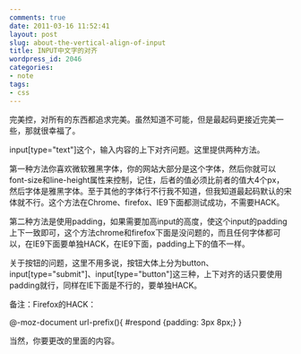 ```yaml
---
comments: true
date: 2011-03-16 11:52:41
layout: post
slug: about-the-vertical-align-of-input
title: INPUT中文字的对齐
wordpress_id: 2046
categories:
- note
tags:
- css
---
```


完美控，对所有的东西都追求完美。虽然知道不可能，但是最起码更接近完美一些，那就很幸福了。



input[type="text"]这个，输入内容的上下对齐问题。这里提供两种方法。

第一种方法你喜欢微软雅黑字体，你的网站大部分是这个字体，然后你就可以font-size和line-height属性来控制，记住，后者的值必须比前者的值大4个px，然后字体是雅黑字体。至于其他的字体行不行我不知道，但我知道最起码默认的宋体就不行。这个方法在Chrome、firefox、IE9下面都测试成功，不需要HACK。

第二种方法是使用padding，如果需要加高input的高度，使这个input的padding上下一致即可，这个方法chrome和firefox下面是没问题的，而且任何字体都可以，在IE9下面要单独HACK，在IE9下面，padding上下的值不一样。

关于按钮的问题，这里不用多说，按钮大体上分为button、input[type="submit"]、input[type="button"]这三种，上下对齐的话只要使用padding就行，同样在IE下面是不行的，要单独HACK。

备注：Firefox的HACK：



> 
@-moz-document url-prefix(){ #respond {padding: 3px 8px;} }




当然，你要更改的里面的内容。

